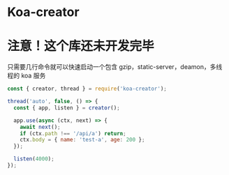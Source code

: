 # Koa-creator

# 注意！这个库还未开发完毕

只需要几行命令就可以快速启动一个包含 gzip，static-server，deamon，多线程的 koa 服务

```js
const { creator, thread } = require('koa-creator');

thread('auto', false, () => {
  const { app, listen } = creator();

  app.use(async (ctx, next) => {
    await next();
    if (ctx.path !== '/api/a') return;
    ctx.body = { name: 'test-a', age: 200 };
  });

  listen(4000);
});
```
